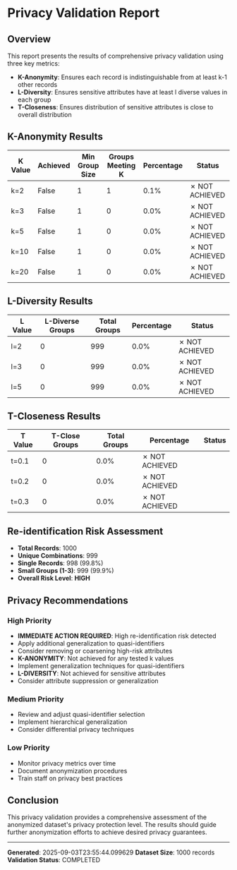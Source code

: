 # Privacy Validation Report

## Overview
This report presents the results of comprehensive privacy validation using three key metrics:
- **K-Anonymity**: Ensures each record is indistinguishable from at least k-1 other records
- **L-Diversity**: Ensures sensitive attributes have at least l diverse values in each group
- **T-Closeness**: Ensures distribution of sensitive attributes is close to overall distribution

## K-Anonymity Results

| K Value | Achieved | Min Group Size | Groups Meeting K | Percentage | Status |
|---------|----------|----------------|------------------|------------|---------|
| k=2 | False | 1 | 1 | 0.1% | ✗ NOT ACHIEVED |
| k=3 | False | 1 | 0 | 0.0% | ✗ NOT ACHIEVED |
| k=5 | False | 1 | 0 | 0.0% | ✗ NOT ACHIEVED |
| k=10 | False | 1 | 0 | 0.0% | ✗ NOT ACHIEVED |
| k=20 | False | 1 | 0 | 0.0% | ✗ NOT ACHIEVED |

## L-Diversity Results

| L Value | L-Diverse Groups | Total Groups | Percentage | Status |
|---------|------------------|--------------|------------|---------|
| l=2 | 0 | 999 | 0.0% | ✗ NOT ACHIEVED |
| l=3 | 0 | 999 | 0.0% | ✗ NOT ACHIEVED |
| l=5 | 0 | 999 | 0.0% | ✗ NOT ACHIEVED |

## T-Closeness Results

| T Value | T-Close Groups | Total Groups | Percentage | Status |
|---------|----------------|--------------|------------|---------|
| t=0.1 | 0 | 0.0% | ✗ NOT ACHIEVED |
| t=0.2 | 0 | 0.0% | ✗ NOT ACHIEVED |
| t=0.3 | 0 | 0.0% | ✗ NOT ACHIEVED |

## Re-identification Risk Assessment

- **Total Records**: 1000
- **Unique Combinations**: 999
- **Single Records**: 998 (99.8%)
- **Small Groups (1-3)**: 999 (99.9%)
- **Overall Risk Level**: **HIGH**

## Privacy Recommendations

### High Priority
- **IMMEDIATE ACTION REQUIRED**: High re-identification risk detected
- Apply additional generalization to quasi-identifiers
- Consider removing or coarsening high-risk attributes
- **K-ANONYMITY**: Not achieved for any tested k values
- Implement generalization techniques for quasi-identifiers
- **L-DIVERSITY**: Not achieved for sensitive attributes
- Consider attribute suppression or generalization

### Medium Priority
- Review and adjust quasi-identifier selection
- Implement hierarchical generalization
- Consider differential privacy techniques

### Low Priority
- Monitor privacy metrics over time
- Document anonymization procedures
- Train staff on privacy best practices

## Conclusion

This privacy validation provides a comprehensive assessment of the anonymized dataset's privacy protection level. The results should guide further anonymization efforts to achieve desired privacy guarantees.

---
**Generated**: 2025-09-03T23:55:44.099629
**Dataset Size**: 1000 records
**Validation Status**: COMPLETED
